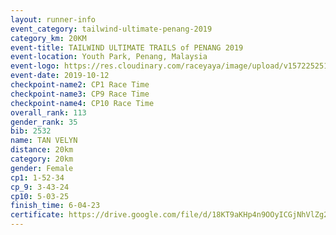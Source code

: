 ```yaml
---
layout: runner-info 
event_category: tailwind-ultimate-penang-2019 
category_km: 20KM 
event-title: TAILWIND ULTIMATE TRAILS of PENANG 2019 
event-location: Youth Park, Penang, Malaysia 
event-logo: https://res.cloudinary.com/raceyaya/image/upload/v1572252513/logo/utop-2019_h9tzys.jpg 
event-date: 2019-10-12 
checkpoint-name2: CP1 Race Time 
checkpoint-name3: CP9 Race Time 
checkpoint-name4: CP10 Race Time 
overall_rank: 113
gender_rank: 35
bib: 2532
name: TAN VELYN
distance: 20km
category: 20km
gender: Female
cp1: 1-52-34
cp_9: 3-43-24
cp10: 5-03-25
finish_time: 6-04-23
certificate: https://drive.google.com/file/d/18KT9aKHp4n9OOyICGjNhVlZg2QX9bkfd/view?usp=sharing
---
```

